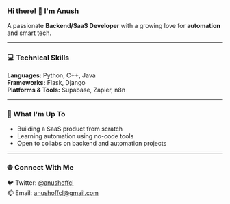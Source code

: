 ### Hi there! 👋 I'm Anush  
A passionate **Backend/SaaS Developer** with a growing love for **automation** and smart tech.

---

### 💻 Technical Skills  
**Languages:** Python, C++, Java  
**Frameworks:** Flask, Django  
**Platforms & Tools:** Supabase, Zapier, n8n

---

### 🚀 What I'm Up To  
- Building a SaaS product from scratch  
- Learning automation using no-code tools  
- Open to collabs on backend and automation projects

---

### 🌐 Connect With Me  
🐦 Twitter: [@anushoffcl](https://x.com/anush006)  
📫 Email: anushoffcl@gmail.com  
